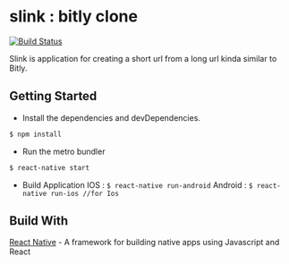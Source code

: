 # slink : bitly clone

[![Build Status](https://travis-ci.org/suardihaidar/App-slink.svg?branch=master)](https://travis-ci.org/suardihaidar/App-slink)

Slink is application for creating a short url from a long url kinda similar to Bitly.

## Getting Started

* Install the dependencies and devDependencies.
```sh
$ npm install
```
* Run the metro bundler
```sh
$ react-native start
```
* Build Application
IOS : `$ react-native run-android`
Android : `$ react-native run-ios //for Ios`

## Build With

[React Native](https://facebook.github.io/react-native/) - A framework for building native apps using Javascript and React
